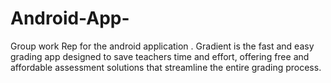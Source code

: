# Android-App-
Group work Rep for the android application .
Gradient is the fast and easy grading app designed to save teachers time and effort, offering free and affordable assessment solutions that streamline the entire grading process.
